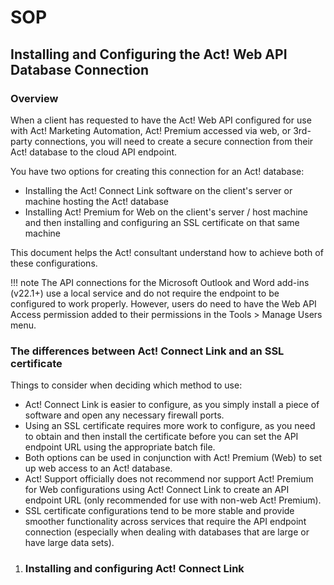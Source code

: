 # SOP

## Installing and Configuring the Act! Web API Database Connection

### Overview
When a client has requested to have the Act! Web API configured for use with Act! Marketing Automation, Act!
Premium accessed via web, or 3rd-party connections, you will need to create a secure connection from their Act! database to the cloud API endpoint.

You have two options for creating this connection for an Act! database:

* Installing the Act! Connect Link software on the client's server or machine hosting the Act! database
* Installing Act! Premium for Web on the client's server / host machine and then installing and configuring an SSL
certificate on that same machine

This document helps the Act! consultant understand how to achieve both of these configurations.

!!! note
        The API connections for the Microsoft Outlook and Word add-ins (v22.1+) use a local service and do not
        require the endpoint to be configured to work properly. However, users do need to have the Web API Access
        permission added to their permissions in the Tools > Manage Users menu.

### The differences between Act! Connect Link and an SSL certificate
Things to consider when deciding which method to use:

* Act! Connect Link is easier to configure, as you simply install a piece of software and open any necessary firewall
ports.
* Using an SSL certificate requires more work to configure, as you need to obtain and then install the certificate
before you can set the API endpoint URL using the appropriate batch file.
* Both options can be used in conjunction with Act! Premium (Web) to set up web access to an Act! database.
* Act! Support officially does not recommend nor support Act! Premium for Web configurations using Act! Connect
Link to create an API endpoint URL (only recommended for use with non-web Act! Premium).
* SSL certificate configurations tend to be more stable and provide smoother functionality across services that
require the API endpoint connection (especially when dealing with databases that are large or have large data sets).

1. ### Installing and configuring Act! Connect Link